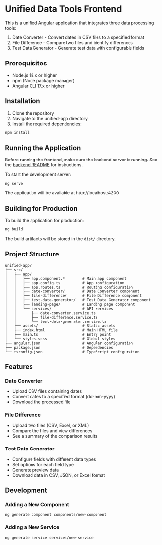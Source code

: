 # Unified Data Tools Frontend

This is a unified Angular application that integrates three data processing tools:
1. Date Converter - Convert dates in CSV files to a specified format
2. File Difference - Compare two files and identify differences
3. Test Data Generator - Generate test data with configurable fields

## Prerequisites

- Node.js 18.x or higher
- npm (Node package manager)
- Angular CLI 17.x or higher

## Installation

1. Clone the repository
2. Navigate to the unified-app directory
3. Install the required dependencies:

```bash
npm install
```

## Running the Application

Before running the frontend, make sure the backend server is running. See the [backend README](../unified-backend/README.md) for instructions.

To start the development server:

```bash
ng serve
```

The application will be available at http://localhost:4200

## Building for Production

To build the application for production:

```bash
ng build
```

The build artifacts will be stored in the `dist/` directory.

## Project Structure

```
unified-app/
├── src/
│   ├── app/
│   │   ├── app.component.*        # Main app component
│   │   ├── app.config.ts          # App configuration
│   │   ├── app.routes.ts          # Routing configuration
│   │   ├── date-converter/        # Date Converter component
│   │   ├── file-difference/       # File Difference component
│   │   ├── test-data-generator/   # Test Data Generator component
│   │   ├── landing-page/          # Landing page component
│   │   └── services/              # API services
│   │       ├── date-converter.service.ts
│   │       ├── file-difference.service.ts
│   │       └── test-data-generator.service.ts
│   ├── assets/                    # Static assets
│   ├── index.html                 # Main HTML file
│   ├── main.ts                    # Entry point
│   └── styles.scss                # Global styles
├── angular.json                   # Angular configuration
├── package.json                   # Dependencies
└── tsconfig.json                  # TypeScript configuration
```

## Features

### Date Converter
- Upload CSV files containing dates
- Convert dates to a specified format (dd-mm-yyyy)
- Download the processed file

### File Difference
- Upload two files (CSV, Excel, or XML)
- Compare the files and view differences
- See a summary of the comparison results

### Test Data Generator
- Configure fields with different data types
- Set options for each field type
- Generate preview data
- Download data in CSV, JSON, or Excel format

## Development

### Adding a New Component

```bash
ng generate component components/new-component
```

### Adding a New Service

```bash
ng generate service services/new-service
